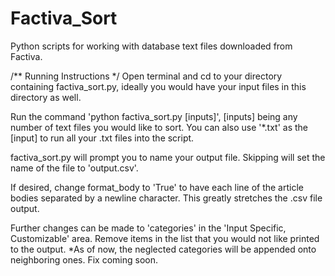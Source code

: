 Factiva_Sort
============

Python scripts for working with database text files downloaded from Factiva.

/** Running Instructions */
Open terminal and cd to your directory containing factiva_sort.py, ideally you would have your input
files in this directory as well.

Run the command 'python factiva_sort.py [inputs]', [inputs] being any number of text files you would
like to sort. You can also use '*.txt' as the [input] to run all your .txt files into the script.

factiva_sort.py will prompt you to name your output file. Skipping will set the name of the file to 
'output.csv'.



If desired, change format_body to 'True' to have each line of the article bodies separated by a 
newline character. This greatly stretches the .csv file output.

Further changes can be made to 'categories' in the 'Input Specific, Customizable' area. Remove items
in the list that you would not like printed to the output.
*As of now, the neglected categories will be appended onto neighboring ones. Fix coming soon.
